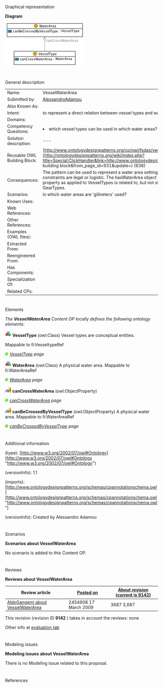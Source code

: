 # 

 Graphical representation



__Diagram__ 





[![Image:Vesselwaterarea.jpg](./Vesselwaterarea.jpg)](../Image/Vesselwaterarea.jpg.md "Image:Vesselwaterarea.jpg")





# 

 General description




|  |  |
| --- | --- |
|  Name:  |  VesselWaterArea  |
|  Submitted by:  | [AlessandroAdamou](../User/AlessandroAdamou.md "User:AlessandroAdamou")  |
|  Also Known As:  |  |
|  Intent:  |  to represent a direct relation between vessel types and water areas regardless of what type of fishing gear is fitted  |
|  Domains:  |  |
|  Competency Questions:  | <li>       which vessel types can be used in which water areas?      </li> |
|  Solution description:  |  ---  |
|  Reusable OWL Building Block:  | [http://www.ontologydesignpatterns.org/cp/owl/fsdas/vesselwaterarea.owl](http://ontologydesignpatterns.org/wiki/index.php?title=Special:ClickHandler&link=http://www.ontologydesignpatterns.org/cp/owl/fsdas/vesselwaterarea.owl&message=OWL building block&from_page_id=931&update=)  (636)  |
|  Consequences:  |  The pattern can be used to represent a water area setting and the vessels that can be used there, no matter whether these constraints are legal or logistic. The hasWaterArea object property is used as in the gearwaterarea pattern. Usage of this property as applied to VesselTypes is related to, but not strictly dependent on the hasWaterArea property as applied to GearTypes.  |
|  Scenarios:  |  in which water areas are 'gillneters' used?  |
|  Known Uses:  |  |
|  Web References:  |  |
|  Other References:  |  |
|  Examples (OWL files):  |  |
|  Extracted From:  |  |
|  Reengineered From:  |  |
|  Has Components:  |  |
|  Specialization Of:  |  |
|  Related CPs:  |  |



  





# 

 Elements



_The
 __VesselWaterArea__ 
 Content OP locally defines the following ontology elements:_ 





[![Class](./20px-Class.gif)](../Image/Class.gif.md "Class")
__VesselType__ 
 (owl:Class) Vessel types are conceptual entities.
 
 Mappable to fi:VesseltypeRef
 



[![](./11px-ArrowRight.gif)](../Image/ArrowRight.gif.md "ArrowRight.gif")
_[VesselType](./GearVessel/usedByVesselType.md "Submissions:VesselWaterArea/VesselType") 
 page_ 



[![Class](./20px-Class.gif)](../Image/Class.gif.md "Class")
__WaterArea__ 
 (owl:Class) A physical water area. Mappable to fi:WaterAreaRef
 
[![](./11px-ArrowRight.gif)](../Image/ArrowRight.gif.md "ArrowRight.gif")
_[WaterArea](../GearWaterArea/GearWaterArea.md "Submissions:VesselWaterArea/WaterArea") 
 page_ 



[![ObjectProperty](./20px-ObjectProperty.gif)](../Image/ObjectProperty.gif.md "ObjectProperty")
__canCrossWaterArea__ 
 (owl:ObjectProperty)
 
[![](./11px-ArrowRight.gif)](../Image/ArrowRight.gif.md "ArrowRight.gif")
_[canCrossWaterArea](./VesselWaterArea/canCrossWaterArea.md "Submissions:VesselWaterArea/canCrossWaterArea") 
 page_ 



[![ObjectProperty](./20px-ObjectProperty.gif)](../Image/ObjectProperty.gif.md "ObjectProperty")
__canBeCrossedByVesselType__ 
 (owl:ObjectProperty) A physical water area. Mappable to fi:WaterAreaRef
 
[![](./11px-ArrowRight.gif)](../Image/ArrowRight.gif.md "ArrowRight.gif")
_[canBeCrossedByVesselType](./VesselWaterArea/canBeCrossedByVesselType.md "Submissions:VesselWaterArea/canBeCrossedByVesselType") 
 page_ 


# 

 Additional information



 (type):
 [http://www.w3.org/2002/07/owl#Ontology](http://www.w3.org/2002/07/owl#Ontology "http://www.w3.org/2002/07/owl#Ontology") 




 (versionInfo): 1.1
 



 (imports):
 [http://www.ontologydesignpatterns.org/schemas/cpannotationschema.owl](http://www.ontologydesignpatterns.org/schemas/cpannotationschema.owl "http://www.ontologydesignpatterns.org/schemas/cpannotationschema.owl") 




 (versionInfo): Created by Alessandro Adamou
 



# 

 Scenarios




__Scenarios about VesselWaterArea__ 


 No scenario is added to this Content OP.
 




# 

 Reviews




__Reviews about VesselWaterArea__ 



|  Review article  | [Posted on](../Property/CreationDate.md "Property:CreationDate")  | [About revision (current is 9142)](../Property/ReviewAboutVersion.md "Property:ReviewAboutVersion")  |
| --- | --- | --- |
| [AldoGangemi about VesselWaterArea](../Reviews/AldoGangemi_about_VesselWaterArea.md "Reviews:AldoGangemi about VesselWaterArea")  |  2454908  17 March 2009  |  3687  3,687  |



 This revision (revision ID
 __9142__ 
 ) takes in account the reviews: none
 



 Other info at
 [evaluation tab](http://ontologydesignpatterns.org/wiki/index.php?title=Submissions:VesselWaterArea&action=evaluation "http://ontologydesignpatterns.org/wiki/index.php?title=Submissions:VesselWaterArea&action=evaluation") 





  





# 

 Modeling issues




__Modeling issues about VesselWaterArea__ 


 There is no Modeling issue related to this proposal.
 




  





# 

 References